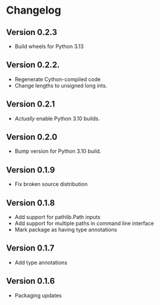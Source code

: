 # Changelog

## Version 0.2.3

* Build wheels for Python 3.13

## Version 0.2.2.

* Regenerate Cython-compiled code
* Change lengths to unsigned long ints.

## Version 0.2.1

* _Actually_ enable Python 3.10 builds.

## Version 0.2.0

* Bump version for Python 3.10 build.

## Version 0.1.9

* Fix broken source distribution

## Version 0.1.8

* Add support for pathlib.Path inputs
* Add support for multiple paths in command line interface
* Mark package as having type annotations

## Version 0.1.7

* Add type annotations

## Version 0.1.6

* Packaging updates
